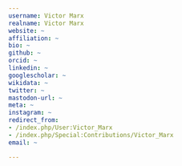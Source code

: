 ```yaml
---
username: Victor Marx
realname: Victor Marx
website: ~
affiliation: ~
bio: ~
github: ~
orcid: ~
linkedin: ~
googlescholar: ~
wikidata: ~
twitter: ~
mastodon-url: ~
meta: ~
instagram: ~
redirect_from:
- /index.php/User:Victor_Marx
- /index.php/Special:Contributions/Victor_Marx
email: ~

---
```

